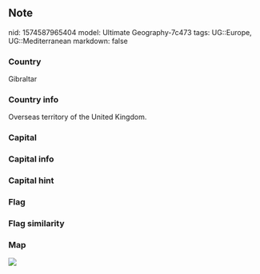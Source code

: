 ## Note
nid: 1574587965404
model: Ultimate Geography-7c473
tags: UG::Europe, UG::Mediterranean
markdown: false

### Country
Gibraltar

### Country info
Overseas territory of the United Kingdom.

### Capital


### Capital info


### Capital hint


### Flag


### Flag similarity


### Map
<img src="ug-map-gibraltar.png">
